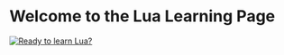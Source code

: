# Welcome to the Lua Learning Page

[![Ready to learn Lua?](https://img.shields.io/badge/Ready_to_learn_Lua%3F-blue?style=for-the-badge)](Home.md)





